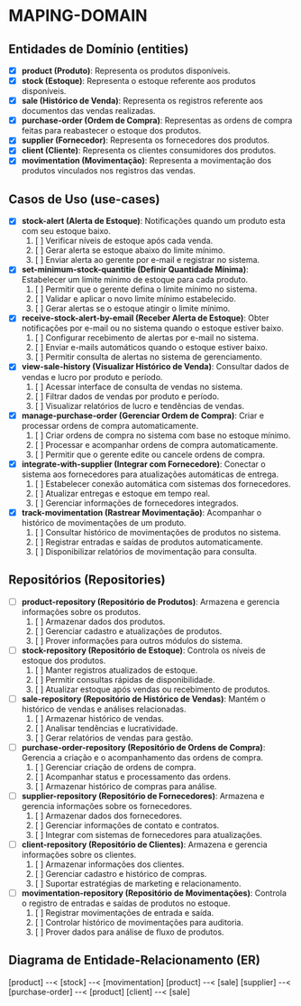 # MAPING-DOMAIN

## Entidades de Domínio (entities)

- [x] **product (Produto)**: Representa os produtos disponíveis.
- [x] **stock (Estoque)**: Representa o estoque referente aos produtos disponíveis.
- [x] **sale (Histórico de Venda)**: Representa os registros referente aos documentos das vendas realizadas.
- [x] **purchase-order (Ordem de Compra)**: Representas as ordens de compra feitas para reabastecer o estoque dos produtos.
- [x] **supplier (Fornecedor)**: Representa os fornecedores dos produtos.
- [x] **client (Cliente)**: Representa os clientes consumidores dos produtos.
- [x] **movimentation (Movimentação)**: Representa a movimentação dos produtos vinculados nos registros das vendas.

## Casos de Uso (use-cases)

- [x] **stock-alert (Alerta de Estoque)**: Notificações quando um produto esta com seu estoque baixo.
    1. [ ] Verificar níveis de estoque após cada venda.
    2. [ ] Gerar alerta se estoque abaixo do limite mínimo.
    3. [ ] Enviar alerta ao gerente por e-mail e registrar no sistema.
- [x] **set-minimum-stock-quantitie (Definir Quantidade Mínima)**: Estabelecer um limite mínimo de estoque para cada produto.
    1. [ ] Permitir que o gerente defina o limite mínimo no sistema.
    2. [ ] Validar e aplicar o novo limite mínimo estabelecido.
    3. [ ] Gerar alertas se o estoque atingir o limite mínimo.
- [x] **receive-stock-alert-by-email (Receber Alerta de Estoque)**: Obter notificações por e-mail ou no sistema quando o estoque estiver baixo.
    1. [ ] Configurar recebimento de alertas por e-mail no sistema.
    2. [ ] Enviar e-mails automáticos quando o estoque estiver baixo.
    3. [ ] Permitir consulta de alertas no sistema de gerenciamento.
- [x] **view-sale-history (Visualizar Histórico de Venda)**: Consultar dados de vendas e lucro por produto e período.
    1. [ ] Acessar interface de consulta de vendas no sistema.
    2. [ ] Filtrar dados de vendas por produto e período.
    3. [ ] Visualizar relatórios de lucro e tendências de vendas.
- [x] **manage-purchase-order (Gerenciar Ordem de Compra)**: Criar e processar ordens de compra automaticamente.
    1. [ ] Criar ordens de compra no sistema com base no estoque mínimo.
    2. [ ] Processar e acompanhar ordens de compra automaticamente.
    3. [ ] Permitir que o gerente edite ou cancele ordens de compra.
- [x] **integrate-with-supplier (Integrar com Fornecedore)**: Conectar o sistema aos fornecedores para atualizações automáticas de entrega.
    1. [ ] Estabelecer conexão automática com sistemas dos fornecedores.
    2. [ ] Atualizar entregas e estoque em tempo real.
    3. [ ] Gerenciar informações de fornecedores integrados.
- [x] **track-movimentation (Rastrear Movimentação)**: Acompanhar o histórico de movimentações de um produto.
    1. [ ] Consultar histórico de movimentações de produtos no sistema.
    2. [ ] Registrar entradas e saídas de produtos automaticamente.
    3. [ ] Disponibilizar relatórios de movimentação para consulta.

## Repositórios (Repositories)

- [ ] **product-repository (Repositório de Produtos)**: Armazena e gerencia informações sobre os produtos.
    1. [ ] Armazenar dados dos produtos.
    2. [ ] Gerenciar cadastro e atualizações de produtos.
    3. [ ] Prover informações para outros módulos do sistema.
- [ ] **stock-repository (Repositório de Estoque)**: Controla os níveis de estoque dos produtos.
    1. [ ] Manter registros atualizados de estoque.
    2. [ ] Permitir consultas rápidas de disponibilidade.
    3. [ ] Atualizar estoque após vendas ou recebimento de produtos.
- [ ] **sale-repository (Repositório de Histórico de Vendas)**: Mantém o histórico de vendas e análises relacionadas.
    1. [ ] Armazenar histórico de vendas.
    2. [ ] Analisar tendências e lucratividade.
    3. [ ] Gerar relatórios de vendas para gestão.
- [ ] **purchase-order-repository (Repositório de Ordens de Compra)**: Gerencia a criação e o acompanhamento das ordens de compra.
    1. [ ] Gerenciar criação de ordens de compra.
    2. [ ] Acompanhar status e processamento das ordens.
    3. [ ] Armazenar histórico de compras para análise.
- [ ] **supplier-repository (Repositório de Fornecedores)**: Armazena e gerencia informações sobre os fornecedores.
    1. [ ] Armazenar dados dos fornecedores.
    2. [ ] Gerenciar informações de contato e contratos.
    3. [ ] Integrar com sistemas de fornecedores para atualizações.
- [ ] **client-repository (Repositório de Clientes)**: Armazena e gerencia informações sobre os clientes.
    1. [ ] Armazenar informações dos clientes.
    2. [ ] Gerenciar cadastro e histórico de compras.
    3. [ ] Suportar estratégias de marketing e relacionamento.
- [ ] **movimentation-repository (Repositório de Movimentações)**: Controla o registro de entradas e saídas de produtos no estoque.
    1. [ ] Registrar movimentações de entrada e saída.
    2. [ ] Controlar histórico de movimentações para auditoria.
    3. [ ] Prover dados para análise de fluxo de produtos.

## Diagrama de Entidade-Relacionamento (ER)

[product] --< [stock] --< [movimentation]
[product] --< [sale]
[supplier] --< [purchase-order] --< [product]
[client] --< [sale]